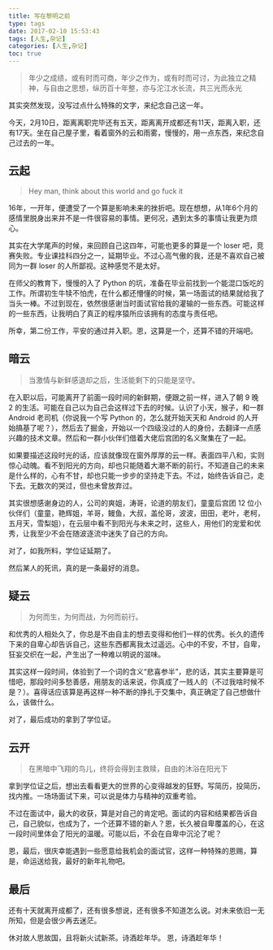 ```yaml
---
title: 写在黎明之前
type: tags
date: 2017-02-10 15:53:43
tags: [人生,杂记]
categories: [人生,杂记]
toc: true
---
```

> 年少之成绩，或有时而可商，年少之作为，或有时而可讨，为此独立之精神，与自由之思想，纵历百十年整，亦与沱江水长流，共三光而永光

其实突然发现，没写过点什么特殊的文字，来纪念自己这一年。

今天，2月10日，距离离职完毕还有五天，距离离开成都还有11天，距离入职，还有17天。坐在自己屋子里，看着窗外的云和雨雾，慢慢的，用一点东西，来纪念自己过去的一年。

<!-- more -->

## 云起

> Hey man, think about this world and go fuck it

16年，一开年，便遭受了一个算是影响未来的挫折吧。现在想想，从1年6个月的感情里脱身出来并不是一件很容易的事情。更何况，遇到太多的事情让我更为烦心。


其实在大学尾声的时候，来回顾自己这四年，可能也更多的算是一个 loser 吧，竞赛失败。专业课挂科四分之一，延期毕业。不过心高气傲的我，还是不喜欢自己被同为一群 loser 的人所鄙视。这种感觉不是太好。

在师父的教育下，慢慢的入了 Python 的坑，准备在毕业前找到一个能混口饭吃的工作。所谓初生牛犊不怕虎，在什么都还懵懂的时候，第一场面试的结果就给我了当头一棒。不过到现在，依然很感谢当时面试官给我的灌输的一些东西。可能这样的一些东西，让我明白了真正的程序猿所应该拥有的态度与责任吧。

所幸，第二份工作，平安的通过并入职。恩，这算是一个，还算不错的开端吧。

## 暗云
> 当激情与新鲜感退却之后，生活能剩下的只能是坚守。

在入职以后，可能离开了前面一段时间的新鲜期，便跟之前一样，进入了朝 9 晚 2 的生活。可能在自己以为自己会这样过下去的时候。认识了小天，猴子，和一群 Android 老司机（你说我一个写 Python 的，怎么就开始天天和 Android 的人开始搞基了呢？），然后去了掘金，开始以一个四级没过的人的身份，去翻译一点感兴趣的技术文章。然后和一群小伙伴们借着大佬后宫团的名义聚集在了一起。

如果要描述这段时光的话，应该就像现在窗外厚厚的云一样。表面四平八和，实则惊心动魄。看不到阳光的方向，却也只能随着大潮不断的前行。不知道自己的未来是什么样的，心有不甘，却也只能一步步的坚持走下去。不过，始终告诉自己，走下去。无数次的哭过，但也未曾放弃过。

其实很想感谢身边的人，公司的爽姐，涛哥，论道的朋友们，童童后宫团 12 位小伙伴们（童童，艳辉姐，羊哥，鳗鱼，大叔，盖伦哥，波波，田田，老叶，老柯，五月天，雪梨姐），在云层中看不到阳光与未来之时，这些人，用他们的宠爱和优秀，让我至少不会在随波逐流中迷失了自己的方向。

对了，如我所料，学位证延期了。

然后某人的死讯，真的是一条最好的消息。

## 疑云
> 为何而生，为何而战，为何而前行。

和优秀的人相处久了，你总是不由自主的想去变得和他们一样的优秀。长久的遗传下来的自卑心却告诉自己，这些东西都离我太过遥远。心中的不安，不甘，自卑，狂妄交织在一起，产生出了一种难以明说的滋味。

其实这样一段时间，体验到了一个词的含义“悲喜参半”，悲的话，其实主要算是可惜吧，那段时间多愁善感，用朋友的话来说，你真成了一贱人的（不过我啥时候不是？）。喜得话应该算是再这样一种不断的挣扎于交集中，真正确定了自己想做什么，该做什么。

对了，最后成功的拿到了学位证。

## 云开

>   在黑暗中飞翔的鸟儿，终将会得到主救赎，自由的沐浴在阳光下

拿到学位证之后，想出去看看更大的世界的心变得越发的狂野。写简历，投简历，找内推。一场场面试下来，可以说是体力与精神的双重考验。

不过在面试中，最大的收获，算是对自己的肯定吧。面试的内容和结果都告诉自己，自己貌似，也成为了，一个还算不错的新人？恩，长久被自卑覆盖的心，在这一段时间里体会了阳光的温暖。可能以后，不会在自卑中沉沦了呢？

恩，最后，很庆幸能遇到一些愿意给我机会的面试官，这样一种特殊的恩赐，算是，命运送给我，最好的新年礼物吧。

## 最后

还有十天就离开成都了，还有很多想说，还有很多不知道怎么说。对未来依旧一无所知，但是会很少再去迷茫。

休对故人思故国，且将新火试新茶。诗酒趁年华。
恩，诗酒趁年华！
